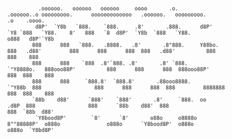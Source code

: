               .oooooo.   oooooo   oooooo     oooo       .o.        .oooooo..o ooooooooo.      ooooooooooooo   .oooooo.   ooooooooo.             .o    .oooo.   
             d8P'  `Y8b   `888.    `888.     .8'       .888.      d8P'    `Y8 `888   `Y88.    8'   888   `8  d8P'  `Y8b  `888   `Y88.         o888   d8P'`Y8b  
            888      888   `888.   .8888.   .8'       .8"888.     Y88bo.       888   .d88'         888      888      888  888   .d88'          888  888    888 
            888      888    `888  .8'`888. .8'       .8' `888.     `"Y8888o.   888ooo88P'          888      888      888  888ooo88P'           888  888    888 
            888      888     `888.8'  `888.8'       .88ooo8888.        `"Y88b  888                 888      888      888  888         8888888  888  888    888 
            `88b    d88'      `888'    `888'       .8'     `888.  oo     .d8P  888                 888      `88b    d88'  888                  888  `88b  d88' 
             `Y8bood8P'        `8'      `8'       o88o     o8888o 8""88888P'  o888o               o888o      `Y8bood8P'  o888o                o888o  `Y8bd8P'  
                                                                                                                                                               
                                                                                                                                                               
                                                                                                                                                               
